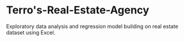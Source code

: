 # Terro's-Real-Estate-Agency

Exploratory data analysis and regression model building on real estate dataset using Excel.

